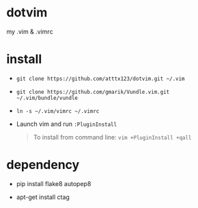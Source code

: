 dotvim
======

my .vim &amp; .vimrc

install
======

* ```git clone https://github.com/atttx123/dotvim.git ~/.vim```

* ```git clone https://github.com/gmarik/Vundle.vim.git ~/.vim/bundle/vundle```

* ```ln -s ~/.vim/vimrc ~/.vimrc```

* Launch vim and run ```:PluginInstall```

  > To install from command line: ```vim +PluginInstall +qall```

dependency
======

* pip install flake8 autopep8

* apt-get install ctag
